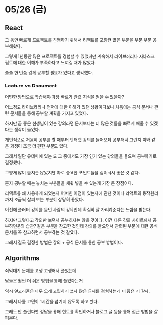 # 05/26 (금)

## React
그 동안 빠르게 프로젝트를 진행하기 위해서 리액트를 포함한 많은 부분을 부분 부분 공부해왔다. 

그렇게 1년동안 많은 프로젝트를 경험할 수 있었지만 계속해서 라이브러리나 자바스크립트에 대한 이해가 부족하다고 느껴질 때가 많았다.

슬슬 한 번쯤 깊게 공부할 필요가 있다고 생각했다.

### Lecture vs Document
어떤한 방법으로 학습해야 가장 빠르게 관련 지식을 얻을 수 있을까?

어느정도 라이브러리나 언어에 대한 이해가 있던 상황이다보니 처음에는 공식 문서나 관련 문서들을 통해 공부할 계획을 가지고 있었다.

하지만 곧 좋은 선생님이 있는 강의라면 문서보다는 더 많은 것들을 빠르게 배울 수 있겠다는 생각이 들었다.

개인적으로 처음에 공부를 할 때부터 인터넷 강의를 들어오며 공부해서 그런지 이와 같은 과정이 조금 더 편한 부분도 있다.

그래서 일단 유데미에 있는 또 그 중에서도 가장 인기 있는 강의들을 들으며 공부하기로 결정했다.

그렇게 많이 듣지는 않았지만 따로 중요한 포인트들을 집어줘서 좋은 것 같다.

혼자 공부할 때는 놓치는 부분들을 채워 넣을 수 있는게 가장 큰 장점이다.

리액트를 왜 사용하게 되었는지 어떠한 이점이 있는지에 관한 것이나 리액트의 동작원리까지 조금씩 살펴 보는 부분이 상당히 좋았다.

이전에 플러터 강의를 듣던 사람의 강의인데 확실히 잘 가리켜준다는 느낌을 받는다.

하지만 그렇다고 강의만 보면서 공부하지는 않을 것이다. 이건 다른 강의 사이트에서 공부하던분의 습관? 같은 부분을 참고한 것인데 강의를 들으면서 관련된 부분에 대한 공식 문서를 꼭 참고하면서 공부하는 것 같았다.

그래서 결국 결정한 방법은 강의 + 공식 문서를 통한 공부 방법이다.

## Algorithms
쇠막대기 문제를 고생 고생해서 풀었는데

남들은 훨씬 더 쉬운 방법을 통해 풀었다는거

역시 알고리즘은 너무 오래 고민하기 보다 많은 문제를 경험하는게 더 좋은 거 같다.

그래서 나름 고민이 1시간을 넘기지 않도록 하고 있다. 

그래도 안 풀린다면 정답을 통해 힌트를 확인하거나 블로그 글 등을 통해 접근 방법을 살펴본다.